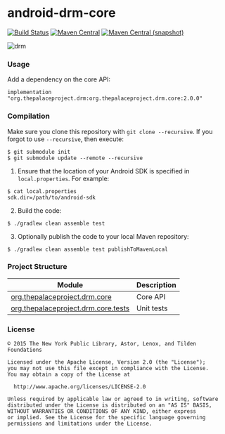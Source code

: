 android-drm-core
=====================

[![Build Status](https://img.shields.io/github/actions/workflow/status/ThePalaceProject/android-drm-core/android-main.yml)](https://github.com/ThePalaceProject/android-drm-core/blob/main/.github/workflows/android-main.yml)
[![Maven Central](https://img.shields.io/maven-central/v/org.thepalaceproject.drm/org.thepalaceproject.drm.core?style=flat-square)](https://repo1.maven.org/maven2/org/thepalaceproject/r2/)
[![Maven Central (snapshot)](https://img.shields.io/nexus/s/https/s01.oss.sonatype.org/org.thepalaceproject.drm/org.thepalaceproject.drm.core.svg?style=flat-square)](https://s01.oss.sonatype.org/content/repositories/snapshots/org/thepalaceproject/drm/org.thepalaceproject.drm.core/)

![drm](./src/site/resources/drm.jpg?raw=true)

### Usage

Add a dependency on the core API:

```
implementation "org.thepalaceproject.drm:org.thepalaceproject.drm.core:2.0.0"
```

### Compilation

Make sure you clone this repository with `git clone --recursive`. 
If you forgot to use `--recursive`, then execute:

```
$ git submodule init
$ git submodule update --remote --recursive
```

1. Ensure that the location of your Android SDK is specified in `local.properties`.
   For example:

```
$ cat local.properties
sdk.dir=/path/to/android-sdk
```

2. Build the code:

```
$ ./gradlew clean assemble test
```

3. Optionally publish the code to your local Maven repository:

```
$ ./gradlew clean assemble test publishToMavenLocal
```

### Project Structure

|Module|Description|
|------|-----------|
| [org.thepalaceproject.drm.core](https://github.com/ThePalaceProject/android-drm-core/tree/develop/org.thepalaceproject.drm.core) | Core API
| [org.thepalaceproject.drm.core.tests](https://github.com/ThePalaceProject/android-drm-core/tree/develop/org.thepalaceproject.drm.core.tests) | Unit tests

### License

```
© 2015 The New York Public Library, Astor, Lenox, and Tilden Foundations

Licensed under the Apache License, Version 2.0 (the "License");
you may not use this file except in compliance with the License.
You may obtain a copy of the License at

  http://www.apache.org/licenses/LICENSE-2.0

Unless required by applicable law or agreed to in writing, software
distributed under the License is distributed on an "AS IS" BASIS,
WITHOUT WARRANTIES OR CONDITIONS OF ANY KIND, either express
or implied. See the License for the specific language governing
permissions and limitations under the License.
```
